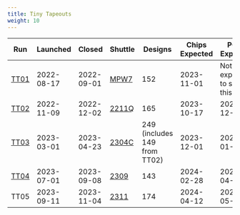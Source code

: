 ```yaml
---
title: Tiny Tapeouts
weight: 10
---
```


| Run  | Launched    | Closed     | Shuttle | Designs | Chips Expected | PCBs Expected |
|------|-------------|------------|---------|---------|-------|------|
| [TT01](/runs/tt01) | 2022-08-17 | 2022-09-01 | [MPW7](https://efabless.com/shuttle-status)   | 152     | 2023-11-01 | Not expecting to ship this test |
| [TT02](/runs/tt02) | 2022-11-09 | 2022-12-02 | [2211Q](https://efabless.com/shuttle-status)  | 165     | 2023-10-17 | 2023-12-01 |
| [TT03](/runs/tt03) | 2023-03-01 | 2023-04-23 | [2304C](https://efabless.com/shuttle-status)  | 249 (includes 149 from TT02) | 2023-12-01 | 2024-01-01 |
| [TT04](/runs/tt04) | 2023-07-01 | 2023-09-08 | [2309](https://efabless.com/shuttle-status)   | 143     | 2024-02-28 | 2024-04-01 |
| TT05 | 2023-09-11 | 2023-11-04  | [2311](https://efabless.com/shuttle-status) | 174  | 2024-04-12 | 2024-05-12 |
